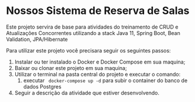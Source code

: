 # Nossos Sistema de Reserva de Salas

Este projeto servira de base para atividades do treinamento de CRUD e Atualizações Concorrentes utilizando a stack Java 11, Spring Boot, Bean Validation, JPA/Hibernate

Para utilizar este projeto você precisara seguir os seguintes passos:
1. Instalar ou ter instalado o Docker e Docker Compose em sua maquina;
2. Baixar ou clonar este projeto em sua maquina;
3. Utilizar o terminal na pasta central do projeto e executar o comando:
   1. executar ``` docker-compose up -d``` para subir o container do banco de dados Postgres
4. Seguir a descrição da atividade que estiver desenvolvendo.